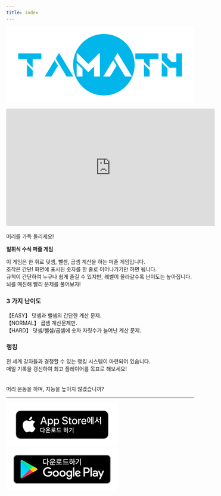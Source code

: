 ```yaml
---
title: index
---
```


![top banner](img_app_logo.png)

<iframe width="560" height="315" src="https://www.youtube.com/embed/mclf_JnXQNY?si=Y-nPIqpWg2AQbi4e" title="YouTube video player" frameborder="0" allow="accelerometer; autoplay; clipboard-write; encrypted-media; gyroscope; picture-in-picture; web-share" allowfullscreen></iframe>

머리를 가득 돌리세요!

<b>일휘식 수식 퍼즐 게임</b>

이 게임은 한 휘로 덧셈, 뺄셈, 곱셈 계산을 하는 퍼즐 게임입니다.<br>
조작은 간단! 화면에 표시된 숫자를 한 줄로 이어나가기만 하면 됩니다.<br>
규칙이 간단하여 누구나 쉽게 즐길 수 있지만, 레벨이 올라갈수록 난이도는 높아집니다.<br>
뇌를 매진해 빨리 문제를 풀어보자!<br>

<h3>3 가지 난이도</h3>
【EASY】 덧셈과 뺄셈의 간단한 계산 문제.<br>
【NORMAL】 곱셈 계산문제만.<br>
【HARD】 덧셈/뺄셈/곱셈에 숫자 자릿수가 늘어난 계산 문제.<br>

<h3>랭킹</h3>
전 세계 강자들과 경쟁할 수 있는 랭킹 시스템이 마련되어 있습니다.<br>
매일 기록을 갱신하여 최고 플레이어를 목표로 해보세요!
<br><br><br>
머리 운동을 하며, 지능을 높이지 않겠습니까?

-------

[![App store link](img_appstore_banner.ko.png#imgleft)](https://itunes.apple.com/kr/app/id6468984358?mt=8)[![Google Play link](img_google-play-badge.ko.png#imgleft)](https://play.google.com/store/apps/details?id=jp.hyoromo.tamath)
<div class="clear clear_box"></div>
